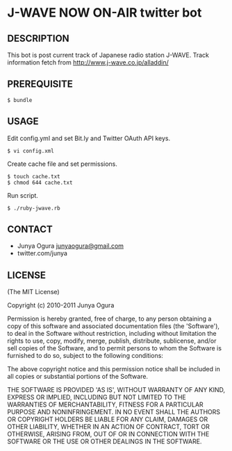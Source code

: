 J-WAVE NOW ON-AIR twitter bot
====

DESCRIPTION
----

This bot is post current track of Japanese radio station J-WAVE.
Track information fetch from http://www.j-wave.co.jp/alladdin/


PREREQUISITE
----

    $ bundle


USAGE
----

Edit config.yml and set Bit.ly and Twitter OAuth API keys.

    $ vi config.xml

Create cache file and set permissions.

    $ touch cache.txt
    $ chmod 644 cache.txt

Run script.

    $ ./ruby-jwave.rb


CONTACT
-----

*  Junya Ogura <junyaogura@gmail.com>
*  twitter.com/junya


LICENSE
----

(The MIT License)

Copyright (c) 2010-2011 Junya Ogura

Permission is hereby granted, free of charge, to any person obtaining
a copy of this software and associated documentation files (the
'Software'), to deal in the Software without restriction, including
without limitation the rights to use, copy, modify, merge, publish,
distribute, sublicense, and/or sell copies of the Software, and to
permit persons to whom the Software is furnished to do so, subject to
the following conditions:

The above copyright notice and this permission notice shall be
included in all copies or substantial portions of the Software.

THE SOFTWARE IS PROVIDED 'AS IS', WITHOUT WARRANTY OF ANY KIND,
EXPRESS OR IMPLIED, INCLUDING BUT NOT LIMITED TO THE WARRANTIES OF
MERCHANTABILITY, FITNESS FOR A PARTICULAR PURPOSE AND NONINFRINGEMENT.
IN NO EVENT SHALL THE AUTHORS OR COPYRIGHT HOLDERS BE LIABLE FOR ANY
CLAIM, DAMAGES OR OTHER LIABILITY, WHETHER IN AN ACTION OF CONTRACT,
TORT OR OTHERWISE, ARISING FROM, OUT OF OR IN CONNECTION WITH THE
SOFTWARE OR THE USE OR OTHER DEALINGS IN THE SOFTWARE.
